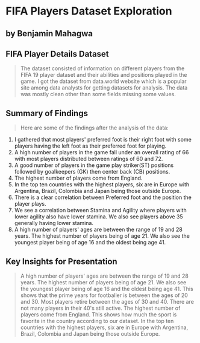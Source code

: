 # FIFA Players Dataset Exploration
## by Benjamin Mahagwa


## FIFA Player Details Dataset

> The dataset consisted of information on different players from the FIFA 19 player dataset and their abilities and positions played in the game. I got the dataset from data.world website which is a popular site among data analysts for getting datasets for analysis. The data was mostly clean other than some fields missing some values.


## Summary of Findings

> Here are some of the findings after the analysis of the data:
1. I gathered that most players' preferred foot is their right foot with some players having the left foot as their preferred foot for playing. 
2. A high number of players in the game fall under an overall rating of 66 with most players distributed between ratings of 60 and 72.
3. A good number of players in the game play striker(ST) positions followed by goalkeepers (GK) then center back (CB) positions.
4. The highest number of players come from England. 
5. In the top ten countries with the highest players, six are in Europe with Argentina, Brazil, Colombia and Japan being those outside Europe.
6. There is a clear correlation between Preferred foot and the position the player plays.
7. We see a correlation between Stamina and Agility where players with lower agility also have lower stamina. We also see players above 35 generally having lower stamina.
8. A high number of players' ages are between the range of 19 and 28 years. The highest number of players being of age 21. We also see the youngest player being of age 16 and the oldest being age 41.

## Key Insights for Presentation

> A high number of players' ages are between the range of 19 and 28 years. The highest number of players being of age 21. We also see the youngest player being of age 16 and the oldest being age 41. This shows that the prime years for footballer is between the ages of 20 and 30. 
> Most players retire between the ages of 30 and 40. There are not many players in their 40's still active.
> The highest number of players come from England. This shows how much the sport is favorite in the country according to our dataset. In the top ten countries with the highest players, six are in Europe with Argentina, Brazil, Colombia and Japan being those outside Europe.
